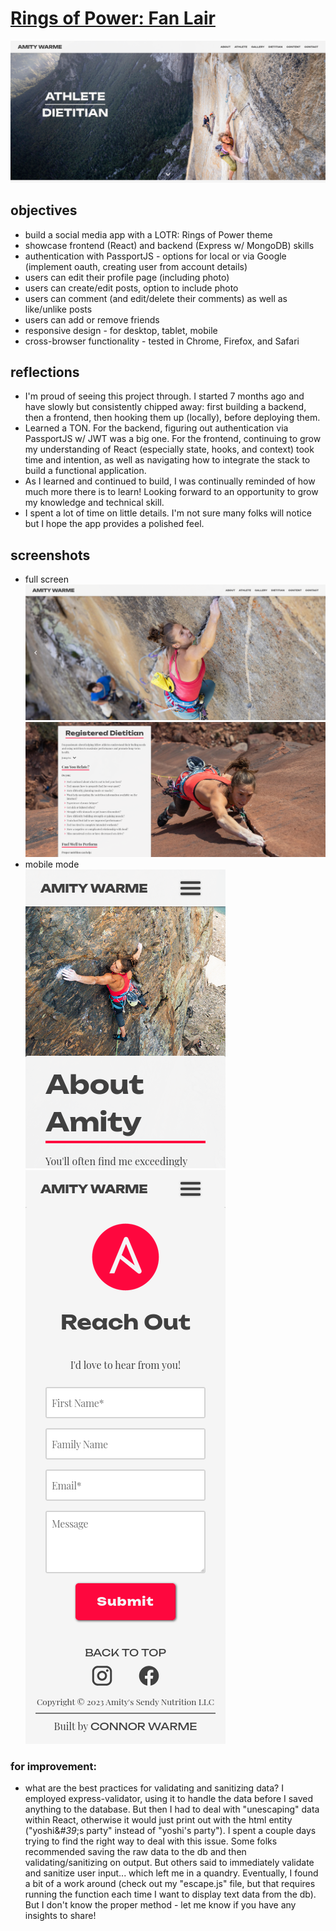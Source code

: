 # [Rings of Power: Fan Lair](https://connorwarme.github.io/rop-lair/login)

![homepage](https://github.com/connorwarme/pro-site/blob/main/src/images/screenshots/pro-home.png?raw=true "homepage preview")  

## objectives
* build a social media app with a LOTR: Rings of Power theme  
* showcase frontend (React) and backend (Express w/ MongoDB) skills
* authentication with PassportJS - options for local or via Google (implement oauth, creating user from account details) 
* users can edit their profile page (including photo)
* users can create/edit posts, option to include photo
* users can comment (and edit/delete their comments) as well as like/unlike posts
* users can add or remove friends  
* responsive design - for desktop, tablet, mobile  
* cross-browser functionality - tested in Chrome, Firefox, and Safari  
  
## reflections  
* I'm proud of seeing this project through. I started 7 months ago and have slowly but consistently chipped away: first building a backend, then a frontend, then hooking them up (locally), before deploying them.  
* Learned a TON. For the backend, figuring out authentication via PassportJS w/ JWT was a big one. For the frontend, continuing to grow my understanding of React (especially state, hooks, and context) took time and intention, as well as navigating how to integrate the stack to build a functional application. 
* As I learned and continued to build, I was continually reminded of how much more there is to learn! Looking forward to an opportunity to grow my knowledge and technical skill. 
* I spent a lot of time on little details. I'm not sure many folks will notice but I hope the app provides a polished feel.  

## screenshots  
* full screen  
![gallery](https://github.com/connorwarme/pro-site/blob/main/src/images/screenshots/pro-gallery.png?raw=true "gallery preview")  
![dietitian](https://github.com/connorwarme/pro-site/blob/main/src/images/screenshots/pro-diet.png?raw=true "dietitian preview")  
* mobile mode  
![about](https://github.com/connorwarme/pro-site/blob/main/src/images/screenshots/pro-about.png?raw=true "about Amity on mobile preview")  
![contact](https://github.com/connorwarme/pro-site/blob/main/src/images/screenshots/pro-contact.png?raw=true "contact on mobile preview") 

### for improvement:
* what are the best practices for validating and sanitizing data? I employed express-validator, using it to handle the data before I saved anything to the database. But then I had to deal with "unescaping" data within React, otherwise it would just print out with the html entity ("yoshi&*#*3*9*;s party" instead of "yoshi's party"). I spent a couple days trying to find the right way to deal with this issue. Some folks recommended saving the raw data to the db and then validating/sanitizing on output. But others said to immediately validate and sanitize user input... which left me in a quandry. Eventually, I found a bit of a work around (check out my "escape.js" file, but that requires running the function each time I want to display text data from the db). But I don't know the proper method - let me know if you have any insights to share!